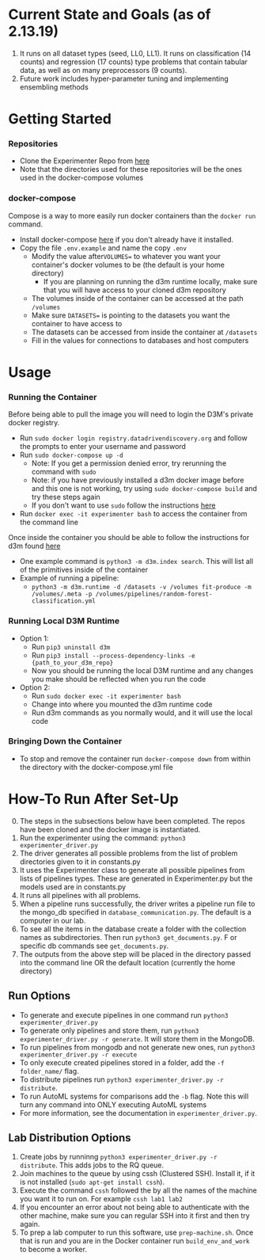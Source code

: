 # Current State and Goals (as of 2.13.19)
1. It runs on all dataset types (seed, LL0, LL1).  It runs on classification (14 counts) and regression (17 counts) type problems that contain tabular data, as well as on many preprocessors (9 counts).
3. Future work includes hyper-parameter tuning and implementing ensembling methods

# Getting Started
### Repositories ###
* Clone the Experimenter Repo from [here](https://github.com/byu-dml/d3m-experimenter)
* Note that the directories used for these repositories will be the ones used in the docker-compose volumes

### docker-compose
Compose is a way to more easily run docker containers than the `docker run` command.
* Install docker-compose [here](https://docs.docker.com/compose/install/#install-compose) if you don't already have it installed.
* Copy the file `.env.example` and name the copy `.env`
  * Modify the value after`VOLUMES=` to whatever you want your container's docker volumes to be (the default is your home directory)
    * If you are planning on running the d3m runtime locally, make sure that you will have access to your cloned d3m repository
  * The volumes inside of the container can be accessed at the path `/volumes`
  * Make sure `DATASETS=` is pointing to the datasets you want the container to have access to
  * The datasets can be accessed from inside the container at `/datasets`
  * Fill in the values for connections to databases and host computers

# Usage
### Running the Container
Before being able to pull the image you will need to login the D3M's private docker registry.
* Run `sudo docker login registry.datadrivendiscovery.org` and follow the prompts to enter your username and password
* Run `sudo docker-compose up -d`
  * Note: If you get a permission denied error, try rerunning the command with `sudo`
  * Note: if you have previously installed a d3m docker image before and this one is not working, try using `sudo docker-compose build` and try these steps again
  * If you don't want to use `sudo` follow the instructions [here](https://askubuntu.com/questions/477551/how-can-i-use-docker-without-sudo)
* Run `docker exec -it experimenter bash` to access the container from the command line

Once inside the container you should be able to follow the instructions for d3m found [here](https://gitlab.com/datadrivendiscovery/d3m)
  * One example command is `python3 -m d3m.index search`. This will list all of the primitives inside of the container
  * Example of running a pipeline:
    * `python3 -m d3m.runtime -d /datasets -v /volumes fit-produce -m /volumes/.meta -p /volumes/pipelines/random-forest-classification.yml`
  
### Running Local D3M Runtime
* Option 1:
  * Run `pip3 uninstall d3m`
  * Run `pip3 install --process-dependency-links -e {path_to_your_d3m_repo}`
  * Now you should be running the local D3M runtime and any changes you make should be reflected when you run the code
* Option 2:
  * Run `sudo docker exec -it experimenter bash`
  * Change into where you mounted the d3m runtime code
  * Run d3m commands as you normally would, and it will use the local code
 

### Bringing Down the Container
* To stop and remove the container run `docker-compose down` from within the directory with the docker-compose.yml file


# How-To Run After Set-Up #
0. The steps in the subsections below have been completed.  The repos have been cloned and the docker image is instantiated.
1. Run the experimenter using the command: `python3 experimenter_driver.py`
2. The driver generates all possible problems from the list of problem directories given to it in constants.py
3. It uses the Experimenter class to generate all possible pipelines from lists of pipelines types.  These are generated in Experimenter.py but the models used are in constants.py
4. It runs all pipelines with all problems.
5. When a pipeline runs successfully, the driver writes a pipeline run file to the mongo_db specified in `database_communication.py`.  The default is a computer in our lab.
6. To see all the items in the database create a folder with the collection names as subdirectories. Then run `python3 get_documents.py`.  F
or specific db commands see `get_documents.py`.
7. The outputs from the above step will be placed in the directory passed into the command line OR the default location (currently the home directory)

## Run Options ##
* To generate and execute pipelines in one command run `python3 experimenter_driver.py` 
* To generate only pipelines and store them, run `python3 experimenter_driver.py -r generate`.  It will store them in the MongoDB.
* To run pipelines from mongodb and not generate new ones, run `python3 experimenter_driver.py -r execute`
* To only execute created pipelines stored in a folder, add the `-f folder_name/` flag.
* To distribute pipelines run `python3 experimenter_driver.py -r distribute`.
* To run AutoML systems for comparisons add the `-b` flag.  Note this will turn any command into ONLY executing AutoML systems
* For more information, see the documentation in `experimenter_driver.py`.


## Lab Distribution Options ##
1. Create jobs by runninng `python3 experimenter_driver.py -r distribute`.  This adds jobs to the RQ queue.
2. Join machines to the queue by using cssh (Clustered SSH). Install it, if it is not installed (`sudo apt-get install cssh`).
3. Execute the command `cssh` followed the by all the names of the machine you want it to run on.  For example `cssh lab1 lab2`
4. If you encounter an error about not being able to authenticate with the other machine, make sure you can regular SSH into it first and then try again.
5. To prep a lab computer to run this software, use `prep-machine.sh`.  Once that is run and you are in the Docker container run `build_env_and_work` to become a worker.

